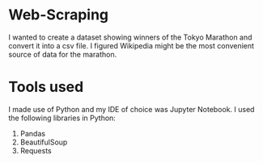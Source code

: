# Web-Scraping
I wanted to create a dataset showing winners of the Tokyo Marathon and convert it into a csv file. I figured Wikipedia might be the most convenient source of data for the marathon.
# Tools used
I made use of Python and my IDE of choice was Jupyter Notebook. I used the following libraries in Python:
1. Pandas
2. BeautifulSoup
3. Requests

